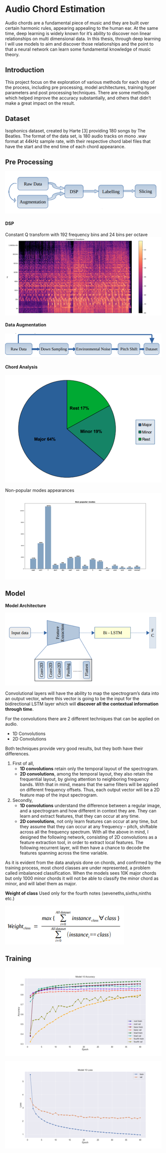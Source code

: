 # Audio Chord Estimation

Audio chords are a fundamental piece of music and they are built over certain harmonic
rules, appearing appealing to the human ear. At the same time, deep learning is widely
known for it’s ability to discover non linear relationships on multi dimensional data. In this
thesis, through deep learning I will use models to aim and discover those relationships and
the point to that a neural network can learn some fundamental knowledge of music theory. 

## Introduction
This project focus on the exploration of various methods for each step of the process, including pre
processing, model architectures, training hyper parameters and post processing
techniques. There are some methods which helped improve the accuracy substantially,
and others that didn’t make a great impact on the result.

## Dataset
Isophonics dataset, created by Harte [3] providing 180 songs by The Beatles. The format of the data set, is 180 audio tracks on
mono .wav format at 44kHz sample rate, with their respective chord label files that have
the start and the end time of each chord appearance.

## Pre Processing
![](images/data_flow.PNG)

#### DSP
Constant Q transform with 192 frequency bins and 24 bins per octave
![](images/cqt.png)

#### Data Augmentation
![](images/data_augmentation.PNG)

#### Chord Analysis
![](images/chord_analysis.PNG)

Non-popular modes appearances
![](images/ChordModesNumbers.png)

## Model

**Model Architecture**

![](images/model_architecture.png)

Convolutional layers will have the ability to map the spectrogram’s data into an
output vector, where this vector is going to be the input for the bidirectional LSTM layer
which will **discover all the contextual information through time**.

For the convolutions there are 2 different techniques that can be applied on audio.
- 1D Convolutions
- 2D Convolutions

Both techniques provide very good results, but they both have their differences.
1. First of all, 
    - **1D convolutions** retain only the temporal layout of the spectrogram. 
    - **2D convolutions**, among the temporal layout, they also retain the frequential layout, by giving attention to neighboring frequency bands. With that in mind, means that the same filters will be applied on different frequency offsets. Thus, each output vector will be a 2D feature map of the input spectrogram.
2. Secondly,
    - **1D convolutions** understand the difference between a regular image, and a spectrogram and how different in context they are. They can learn and extract features, that they can occur at any time. 
    - **2D convolutions**, not only learn features can occur at any time, but they assume that they can occur at any frequency – pitch, shiftable across all the
frequency spectrum. With all the above in mind, I designed the following network, consisting of 2D convolutions as a feature extraction tool, in order to extract local features. The following recurrent layer, will then have a chance to decode the features spanning across the time variable.

As it is evident from the data analysis done on chords, and confirmed by the training
process, most chord classes are under represented, a problem called imbalanced
classification. When the models sees 10K major chords but only 1000 minor chords it will
not be able to classify the minor chord as minor, and will label them as major.

**Weight of class**
Used only for the fourth notes (seveneths,sixths,ninths etc.)

![](images/class_weights.PNG)

## Training

![](images/Model_10Acc.png)

![](images/Model_10Loss.png)
